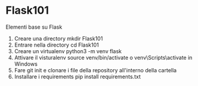 # Flask101
Elementi base su Flask

1. Creare una directory 
    mkdir Flask101
2. Entrare nella directory
    cd Flask101
3. Creare un virtualenv
    python3 -m venv flask
4. Attivare il visturalenv
    source venv/bin/activate
    o venv\Scripts\activate in Windows
5. Fare git init e clonare i file della repository all'interno della cartella
5. Installare i requirements
    pip install requirements.txt

  
